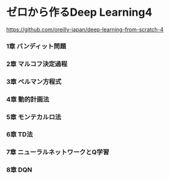# ゼロから作るDeep Learning4
https://github.com/oreilly-japan/deep-learning-from-scratch-4
### 1章 バンディット問題
### 2章 マルコフ決定過程
### 3章 ベルマン方程式
### 4章 動的計画法
### 5章 モンテカルロ法
### 6章 TD法
### 7章 ニューラルネットワークとQ学習
### 8章 DQN
